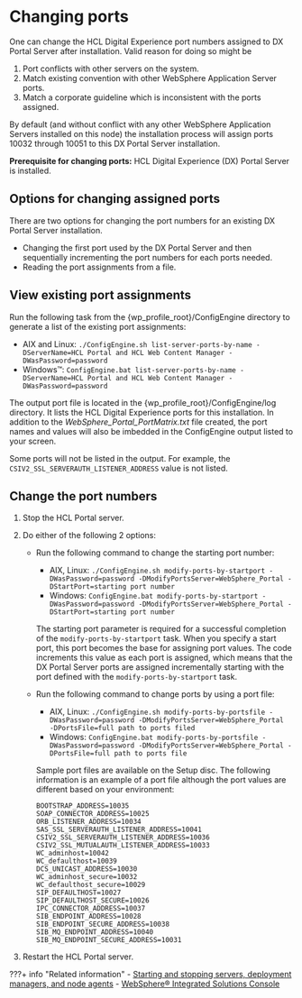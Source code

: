 # Changing ports

One can change the HCL Digital Experience port numbers assigned to DX Portal Server after installation.
Valid reason for doing so might be

1. Port conflicts with other servers on the system.
2. Match existing convention with other WebSphere Application Server ports.
3. Match a corporate guideline which is inconsistent with the ports assigned.

By default (and without conflict with any other WebSphere Application Servers installed on this node) the installation process will assign ports 10032 through 10051 to this DX Portal Server installation.

**Prerequisite for changing ports:** HCL Digital Experience (DX) Portal Server is installed.

## Options for changing assigned ports
There are two options for changing the port numbers for an existing DX Portal Server installation.

* Changing the first port used by the DX Portal Server and then sequentially incrementing the port numbers for each ports needed.
* Reading the port assignments from a file.

## View existing port assignments
Run the following task from the {wp_profile_root}/ConfigEngine directory to generate a list of the existing port assignments:

* AIX and Linux: `./ConfigEngine.sh list-server-ports-by-name -DServerName=HCL Portal and HCL Web Content Manager -DWasPassword=password`
* Windows™: `ConfigEngine.bat list-server-ports-by-name -DServerName=HCL Portal and HCL Web Content Manager -DWasPassword=password`

The output port file is located in the {wp_profile_root}/ConfigEngine/log directory. 
It lists the HCL Digital Experience ports for this installation.
In addition to the *WebSphere_Portal_PortMatrix.txt* file created, the port names and values will also be imbedded in the ConfigEngine output listed to your screen.

Some ports will not be listed in the output. 
For example, the `CSIV2_SSL_SERVERAUTH_LISTENER_ADDRESS` value is not listed.

## Change the port numbers
1. Stop the HCL Portal server.
2. Do either of the following 2 options:  

	* Run the following command to change the starting port number:  

		* AIX, Linux: `./ConfigEngine.sh modify-ports-by-startport -DWasPassword=password -DModifyPortsServer=WebSphere_Portal -DStartPort=starting port number`
		* Windows: `ConfigEngine.bat modify-ports-by-startport -DWasPassword=password -DModifyPortsServer=WebSphere_Portal -DStartPort=starting port number`

		The starting port parameter is required for a successful completion of the `modify-ports-by-startport` task.  When you specify a start port, this port becomes the base for assigning port values.  The code increments this value as each port is assigned, which means that the DX Portal Server ports are assigned incrementally starting with the port defined with the `modify-ports-by-startport` task.  

	* Run the following command to change ports by using a port file:  

		* AIX, Linux: `./ConfigEngine.sh modify-ports-by-portsfile -DWasPassword=password -DModifyPortsServer=WebSphere_Portal  -DPortsFile=full path to ports filed`
		* Windows: `ConfigEngine.bat modify-ports-by-portsfile -DWasPassword=password -DModifyPortsServer=WebSphere_Portal -DPortsFile=full path to ports file`

		Sample port files are available on the Setup disc. The following information is an example of a port file although the port values are different based on your environment:

		```
		BOOTSTRAP_ADDRESS=10035
		SOAP_CONNECTOR_ADDRESS=10025
		ORB_LISTENER_ADDRESS=10034 
		SAS_SSL_SERVERAUTH_LISTENER_ADDRESS=10041
		CSIV2_SSL_SERVERAUTH_LISTENER_ADDRESS=10036
		CSIV2_SSL_MUTUALAUTH_LISTENER_ADDRESS=10033
		WC_adminhost=10042
		WC_defaulthost=10039
		DCS_UNICAST_ADDRESS=10030
		WC_adminhost_secure=10032
		WC_defaulthost_secure=10029
		SIP_DEFAULTHOST=10027
		SIP_DEFAULTHOST_SECURE=10026
		IPC_CONNECTOR_ADDRESS=10037
		SIB_ENDPOINT_ADDRESS=10028
		SIB_ENDPOINT_SECURE_ADDRESS=10038
		SIB_MQ_ENDPOINT_ADDRESS=10040
		SIB_MQ_ENDPOINT_SECURE_ADDRESS=10031
		```

3. Restart the HCL Portal server.  

???+ info "Related information"
	- [Starting and stopping servers, deployment managers, and node agents](../manage/stopstart.md)
	- [WebSphere® Integrated Solutions Console](../manage/portal_admin_tools/WebSphere_Integrated_Solutions_Console.md)
